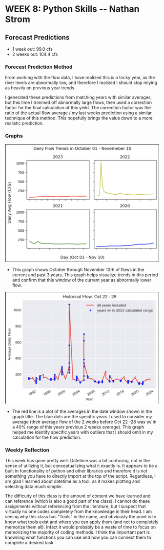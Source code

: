 
# WEEK 8: Python Skills -- Nathan Strom

## Forecast Predictions

- 1 week out: 99.0 cfs
- 2 weeks out: 104.4 cfs

### Forecast Prediction Method

From working with the flow data, I have realized this is a tricky year, as the river levels are abnormally low, and therefore I realized I should stop relying as heavily on previous year trends. 

I generated these predictions from matching years with similar averages, but this time I trimmed off abnormally large flows, then used a correction factor for the final calculation of this yield. The correction factor was the ratio of the actual flow average / my last weeks prediction using a similar technique of this method. This hopefully brings the value down to a more realistic prediction. 

### Graphs 

![Alt text](subplot_flow.png)

- This graph shows October through November 10th of flows in the current and past 3 years. This graph helps visualize trends in this period and confirm that this window of the current year as abnormally lower flow. 

![Alt text](<Historical Flow vs Matching Years.png>)

- The red line is a plot of the averages in the date window shown in the graph title. The blue dots are the specific years I used to consider my average (their average flow of the 2 weeks before Oct 22 -28 was w/ in a 40% range of this years previous 2 weeks average). This graph helped me identify specific years with outliers that I should omit in my calculation for the flow prediction. 

### Weekly Reflection

This week has gone pretty well. Datetime was a bit confusing, not in the sense of utilizing it, but conceptualizing what it exactly is. It appears to be a built in functionality of python and other libraries and therefore it is not something you have to directly import at the top of the script. Regardless, I am glad I learned about datetime as a tool, as it makes plotting and selecting data much simpler. 

The difficulty of this class is the amount of content we have learned and can reference (which is also a good part of the class). I cannot do these assignments without referencing from the literature, but I suspect that virtually no one codes completely from the knowledge in their head. I am seeing why this class has "Tools" in the name, and obviously the point is to know what tools exist and where you can apply them (and not to completely memorize them all). Infact it would probably be a waste of time to focus on memorizing the majority of coding methods. I think the important part is knowning what functions you can use and how you can connect them to complete a desired task. 
